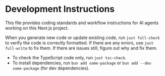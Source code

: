 # Development Instructions

This file provides coding standards and workflow instructions for AI agents working on this Next.js project.

When you generate new code or update existing code, run `just full-check` to verify the code is correctly formatted. If
there are any errors, use `just full-write` to fix them. If there are issues still, figure out why and fix them.

- To check the TypeScript code only, run `just tsc-check`.
- To install dependencies, run `bun add some-package` or `bun add --dev some-package` (for dev dependencies).
